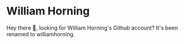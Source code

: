 # William Horning
Hey there 👋, looking for William Horning's Github account? It's been renamed to williamhorning.
